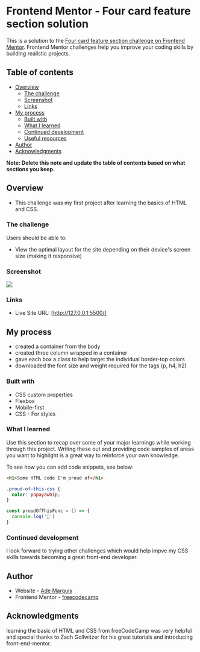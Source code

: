 # Frontend Mentor - Four card feature section solution

This is a solution to the [Four card feature section challenge on Frontend Mentor](https://www.frontendmentor.io/challenges/four-card-feature-section-weK1eFYK). Frontend Mentor challenges help you improve your coding skills by building realistic projects. 

## Table of contents

- [Overview](#overview)
  - [The challenge](#the-challenge)
  - [Screenshot](#screenshot)
  - [Links](#links)
- [My process](#my-process)
  - [Built with](#built-with)
  - [What I learned](#what-i-learned)
  - [Continued development](#continued-development)
  - [Useful resources](#useful-resources)
- [Author](#author)
- [Acknowledgments](#acknowledgments)

**Note: Delete this note and update the table of contents based on what sections you keep.**

## Overview
- This challenge was my first project after learning the basics of HTML and CSS. 

### The challenge

Users should be able to:

- View the optimal layout for the site depending on their device's screen size (making it responsive)

### Screenshot

![](../../Downloads/Screenshot%202022-10-17%20at%2016-52-26%20Frontend%20Mentor%20Four%20card%20feature%20section.png)

### Links

- Live Site URL: [http://127.0.0.1:5500/]

## My process
- created a container from the body
- created three column wrapped in a container
- gave each box a class to help target the individual border-top colors
- downloaded the font size and weight required for the tags (p, h4, h2)

### Built with

- CSS custom properties
- Flexbox
- Mobile-first 
- CSS - For styles



### What I learned

Use this section to recap over some of your major learnings while working through this project. Writing these out and providing code samples of areas you want to highlight is a great way to reinforce your own knowledge.

To see how you can add code snippets, see below:

```html
<h1>Some HTML code I'm proud of</h1>
```
```css
.proud-of-this-css {
  color: papayawhip;
}
```
```js
const proudOfThisFunc = () => {
  console.log('🎉')
}
```

### Continued development

I look forward to trying other challenges which would help impve my CSS skills towards becoming a great front-end developer.

## Author

- Website - [Ade Marquis](https://www.your-site.com)
- Frontend Mentor - [freecodecamp](https://www.frontendmentor.io/profile/yourusername)



## Acknowledgments

learning the basic of HTML and CSS from freeCodeCamp was very helpful and special thanks to Zach Gollwitzer for his great tutorials and introducing front-end-mentor. 
